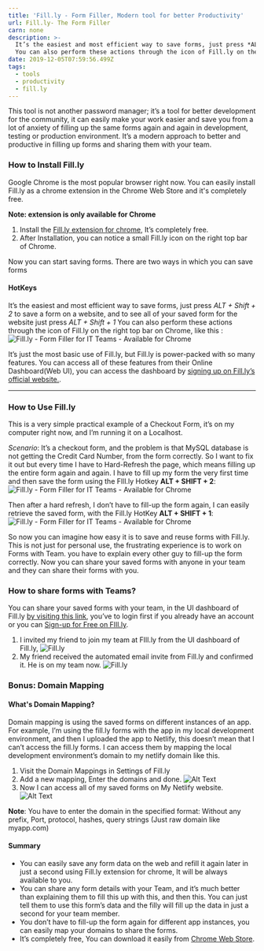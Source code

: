 ```yaml
---
title: 'Fill.ly - Form Filler, Modern tool for better Productivity'
url: Fill.ly- The Form Filler
carn: none
description: >-
  It’s the easiest and most efficient way to save forms, just press *ALT + Shift + 2* to save a form on a website, and to see all of your saved form for the website just press *ALT + Shift + 1*
  You can also perform these actions through the icon of Fill.ly on the right top bar on Chrome, like this
date: 2019-12-05T07:59:56.499Z
tags:
  - tools
  - productivity
  - fill.ly
---
```

This tool is not another password manager; it’s a tool for better development for the community, it can easily make your work easier and save you from a lot of anxiety of filling up the same forms again and again in development, testing or production environment. It’s a modern approach to better and productive in filling up forms and sharing them with your team.


### How to Install Fill.ly

Google Chrome is the most popular browser right now. You can easily install Fill.ly as a chrome extension in the Chrome Web Store and it's completely free.

 __Note: extension is only available for Chrome__

1. Install the [Fill.ly extension for chrome](https://chrome.google.com/webstore/detail/filly-form-filler-team-co/imemmdpjflmkjjomahchpaijgfhnpdmp), It’s completely free.
2. After Installation, you can notice a small Fill.ly icon on the right top bar of Chrome.

Now you can start saving forms. There are two ways in which you can save forms

#### HotKeys
It’s the easiest and most efficient way to save forms, just press *ALT + Shift + 2* to save a form on a website, and to see all of your saved form for the website just press *ALT + Shift + 1*
You can also perform these actions through the icon of Fill.ly on the right top bar on Chrome, like this :
![Fill.ly - Form Filler for IT Teams - Available for Chrome ](https://thepracticaldev.s3.amazonaws.com/i/dfa00fmifp0vdxk6zxgx.png)

It’s just the most basic use of Fill.ly, but Fill.ly is power-packed with so many features. You can access all of these features from their Online Dashboard(Web UI), you can access the dashboard by [signing up on Fill.ly’s official website.](https://fill.ly/).

___

### How to Use Fill.ly
This is a very simple practical example of a Checkout Form, it’s on my computer right now, and I’m running it on a Localhost.

*Scenario*: It’s a checkout form, and the problem is that MySQL database is not getting the Credit Card Number, from the form correctly. So I want to fix it out but every time I have to Hard-Refresh the page,  which means filling up the entire form again and again.
I have to fill up my form the very first time and then save the form using the FIll.ly Hotkey **ALT + SHIFT + 2**:
![Fill.ly - Form Filler for IT Teams - Available for Chrome ](https://thepracticaldev.s3.amazonaws.com/i/lu0ot5z8ngteyebtwj1r.gif)

Then after a hard refresh, I don’t have to fill-up the form again, I can easily retrieve the saved form, with the  Fill.ly HotKey **ALT + SHIFT + 1**:
![Fill.ly - Form Filler for IT Teams - Available for Chrome ](https://thepracticaldev.s3.amazonaws.com/i/b6ddsrmjx1yh8yws2b1m.gif)

So now you can imagine how easy it is to save and reuse forms with Fill.ly. This is not just for personal use, the frustrating experience is to work on Forms with Team. you have to explain every other guy to fill-up the form correctly. Now you can share your saved forms with anyone in your team and they can share their forms with you.

### How to share forms with Teams?

You can share your saved forms with your team, in the UI dashboard of Fill.ly  [by visiting this link](https://fill.ly/form/admin), you’ve to login first if you already have an account or you can [Sign-up for Free on FIll.ly](https://fill.ly/signup).

 1. I invited my friend to join my team at FIll.ly from the UI dashboard of Fill.ly,
![Fill.ly](https://thepracticaldev.s3.amazonaws.com/i/10cbyuq1y6hqjzzt2jlx.png)
 2. My friend received the automated email invite from Fill.ly and confirmed it. He is on my team now.
![Fill.ly](https://thepracticaldev.s3.amazonaws.com/i/0b207she61b79swkrt2x.png)



### Bonus: Domain Mapping
#### What's Domain Mapping?
Domain mapping is using the saved forms on different instances of an app. For example, I’m using the fill.ly forms with the app in my local development environment, and then I uploaded the app to Netlify, this doesn’t mean that I can’t access the fill.ly forms. I can access them by mapping the local development environment’s domain to my netlify domain like this.

1.  Visit the Domain Mappings in Settings of Fill.ly
2. Add a new mapping, Enter the domains and done.
![Alt Text](https://thepracticaldev.s3.amazonaws.com/i/fwyhb10oe0uahlde9i8l.png)
3. Now I can access all of my saved forms on My Netlify website.
![Alt Text](https://thepracticaldev.s3.amazonaws.com/i/us5vd13cib226bfz2yj4.png)


**Note**: You have to enter the domain in the specified format:
Without any prefix, Port, protocol, hashes, query strings (Just raw domain like myapp.com)


#### Summary
 - You can easily save any form data on the web and refill it again later in just a second using Fill.ly extension for chrome, It will be always available to you.
 - You can share any form details with your Team, and it’s much better than explaining them to fill this up with this, and then this. You can just tell them to use this form’s data and the filly will fill up the data in just a second for your team member.
 - You don’t have to fill-up the form again for different app instances, you can easily map your domains to share the forms.
 - It’s completely free, You can download it easily from [Chrome Web Store](https://chrome.google.com/webstore/detail/filly-form-filler-team-co/imemmdpjflmkjjomahchpaijgfhnpdmp).
